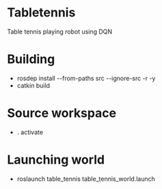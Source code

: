 # Tabletennis
Table tennis playing robot using DQN

# Building
- rosdep install --from-paths src --ignore-src -r -y
- catkin build

# Source workspace
- . activate

# Launching world
- roslaunch table_tennis table_tennis_world.launch
